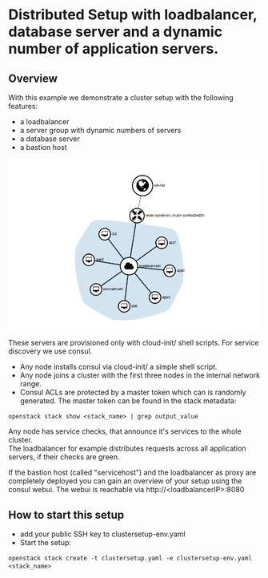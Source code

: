 # Distributed Setup with loadbalancer, database server and a dynamic number of application servers.


## Overview

 With this example we demonstrate a cluster setup with the following features:

- a loadbalancer
- a server group with dynamic numbers of servers
- a database server
- a bastion host

![Setup overview](img/setup_overview.png)

These servers are provisioned only with cloud-init/ shell scripts. For service discovery we use consul.

- Any node installs consul via cloud-init/ a simple shell script.  
- Any node joins a cluster with the first three nodes in the internal network range.
- Consul ACLs are protected by a master token which can is randomly generated.
The master token can be found in the stack metadata:

```
openstack stack show <stack_name> | grep output_value
```

Any node has service checks, that announce it's services to the whole cluster.  
The loadbalancer for example distributes requests across all application servers, if their checks are green.

If the bastion host (called "servicehost") and the loadbalancer as proxy are completely deployed you can gain an overview of your setup using the consul webui. The webui is reachable via http://\<loadbalancerIP\>:8080

## How to start this setup

* add your public SSH key to clustersetup-env.yaml 
* Start the setup:

```
openstack stack create -t clustersetup.yaml -e clustersetup-env.yaml <stack_name>
```




